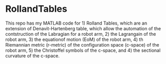 # RollandTables

This repo has my MATLAB code for 1) Rolland Tables, which are an extension of Denavit-Hartenberg table, which allow the automation of the contstruction of the Labragian for a robot arm, 2) the Lagrangain of the robot arm, 3) the equationof motion (EoM) of the robot arm, 4) th Riemannian metric (r-metric) of the configuration space (c-space) of the robot arm, 5) the Christoffel symbols of the c-space, and 4) the sectional curvature of the c-space.
